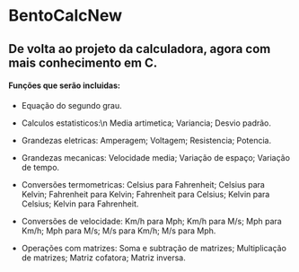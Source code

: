 # BentoCalcNew
 <h2>De volta ao projeto da calculadora, agora com mais conhecimento em C.</h2>
<h4>Funções que serão incluidas:</h4>

- Equação do segundo grau.

- Calculos estatisticos:\n
  Media artimetica;
  Variancia;
  Desvio padrão.

- Grandezas eletricas:
  Amperagem;
  Voltagem;
  Resistencia;
  Potencia.
  
- Grandezas mecanicas:
  Velocidade media;
  Variação de espaço;
  Variação de tempo.
  
- Conversões termometricas:
  Celsius para Fahrenheit;
  Celsius para Kelvin;
  Fahrenheit para Kelvin;
  Fahrenheit para Celsius;
  Kelvin para Celsius;
  Kelvin para Fahrenheit.
  
- Conversões de velocidade:
  Km/h para Mph;
  Km/h para M/s;
  Mph para Km/h;
  Mph para M/s;
  M/s para Km/h;
  M/s para Mph.
  
- Operações com matrizes:
  Soma e subtração de matrizes;
  Multiplicação de matrizes;
  Matriz cofatora;
  Matriz inversa.
